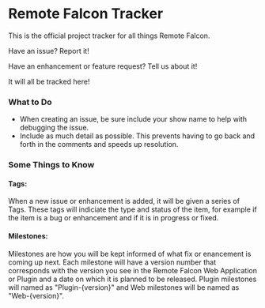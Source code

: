 # Remote Falcon Tracker

This is the official project tracker for all things Remote Falcon.

Have an issue? Report it!

Have an enhancement or feature request? Tell us about it!

It will all be tracked here!

### What to Do
* When creating an issue, be sure include your show name to help with debugging the issue.
* Include as much detail as possible. This prevents having to go back and forth in the comments and speeds up resolution.

### Some Things to Know
#### Tags:
When a new issue or enhancement is added, it will be given a series of Tags. These tags will indiciate the type and status of the item, for example if the item is a bug or enhancement and if it is in progress or fixed.
#### Milestones:
Milestones are how you will be kept informed of what fix or enancement is coming up next. Each milestone will have a version number that corresponds with the version you see in the Remote Falcon Web Application or Plugin and a date on which it is planned to be released. Plugin milestones will named as "Plugin-{version}" and Web milestones will be named as "Web-{version}".
